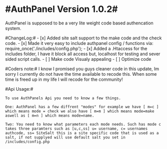 #AuthPanel Version 1.0.2#
=========

AuthPanel is supposed to be a very lite weight code based authencation system.


#ChangeLog:#
	- [x] Added site salt support to the make code and the check code.
	- [x] Made it very easy to include authpanel config / functions via: require_once('./includes/config.php');
	- [x] Added a .Htaccess for the includes folder, I have it block all access but, localhost for testing and sever sided script calls.
	- [ ] Make code Visualy appealing
	- [ ] Optimize code


#Coders note:#
	I know I promised you guys cleaner code in this update, Im sorry I currently do not have the time available to recode this.
	When some time is freed up in my life I will recode for the community!



#Api Usage:#

	To use AuthPanels Api you need to know a few things.

	One: AuthPanel has a few diffrent "modes" for example we have [ m=c ] which means mode = check we also have [ m=m ] which means mode=make aswell as [ m=n ] which means mode=name.

	Two: You need to know what parameters each mode needs. Such has mode c takes three paramters such as [u,c,ss] u= username, c= usernames authcode, ss= SiteSalt this is a site specific code that is used as a salt, if not supplyed will use default salt you set in /includes/config.php
